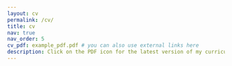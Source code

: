 ```yaml
---
layout: cv
permalink: /cv/
title: cv
nav: true
nav_order: 5
cv_pdf: example_pdf.pdf # you can also use external links here
description: Click on the PDF icon for the latest version of my curriculum vitæ.
---
```

